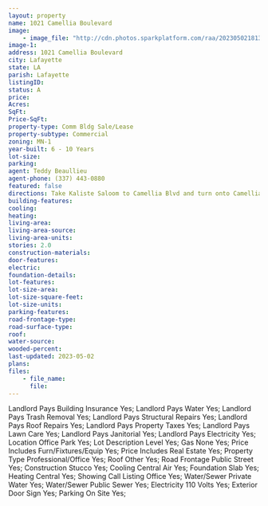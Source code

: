 ```yaml
---
layout: property
name: 1021 Camellia Boulevard 
image:
    - image_file: "http://cdn.photos.sparkplatform.com/raa/20230502181332436383000000.jpg"
image-1:
address: 1021 Camellia Boulevard
city: Lafayette
state: LA
parish: Lafayette
listingID: 
status: A
price: 
Acres: 
SqFt: 
Price-SqFt: 
property-type: Comm Bldg Sale/Lease
property-subtype: Commercial
zoning: MN-1
year-built: 6 - 10 Years
lot-size: 
parking: 
agent: Teddy Beaullieu
agent-phone: (337) 443-0880
featured: false
directions: Take Kaliste Saloom to Camellia Blvd and turn onto Camellia Blvd north into River Ranch the building will be on your right just before Ruffino's.
building-features: 
cooling: 
heating: 
living-area: 
living-area-source: 
living-area-units: 
stories: 2.0
construction-materials: 
door-features: 
electric: 
foundation-details: 
lot-features: 
lot-size-area: 
lot-size-square-feet: 
lot-size-units: 
parking-features: 
road-frontage-type: 
road-surface-type: 
roof: 
water-source: 
wooded-percent: 
last-updated: 2023-05-02
plans: 
files:
    - file_name:
      file:
---
```

Landlord Pays	Building Insurance	Yes;
Landlord Pays	Water	Yes;
Landlord Pays	Trash Removal	Yes;
Landlord Pays	Structural Repairs	Yes;
Landlord Pays	Roof Repairs	Yes;
Landlord Pays	Property Taxes	Yes;
Landlord Pays	Lawn Care	Yes;
Landlord Pays	Janitorial	Yes;
Landlord Pays	Electricity	Yes;
Location	Office Park	Yes;
Lot Description	Level	Yes;
Gas	None	Yes;
Price Includes	Furn/Fixtures/Equip	Yes;
Price Includes	Real Estate	Yes;
Property Type	Professional/Office	Yes;
Roof	Other	Yes;
Road Frontage	Public Street	Yes;
Construction	Stucco	Yes;
Cooling	Central Air	Yes;
Foundation	Slab	Yes;
Heating	Central	Yes;
Showing	Call Listing Office	Yes;
Water/Sewer	Private Water	Yes;
Water/Sewer	Public Sewer	Yes;
Electricity	110 Volts	Yes;
Exterior	Door Sign	Yes;
Parking	On Site	Yes;

